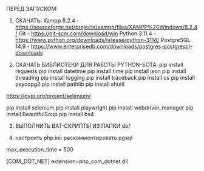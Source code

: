 ПЕРЕД ЗАПУСКОМ:

1. СКАЧАТЬ:
Xampp 8.2.4 - https://sourceforge.net/projects/xampp/files/XAMPP%20Windows/8.2.4/
Git - https://git-scm.com/download/win
Python 3.11.4 - https://www.python.org/downloads/release/python-3114/
PostgreSQL 14.9 - https://www.enterprisedb.com/downloads/postgres-postgresql-downloads


2. СКАЧАТЬ БИБЛИОТЕКИ ДЛЯ РАБОТЫ PYTHON-БОТА:
pip install requests
pip install datetime
pip install time
pip install json
pip install threading
pip install logging
pip install traceback
pip install os
pip install psycopg2
pip install pathlib
pip install shutil

https://pypi.org/project/selenium/

pip install selenium
pip install playwright
pip install webdriver_manager
pip install BeautifulSoup
pip install bs4


3. ВЫПОЛНИТЬ BAT-СКРИПТЫ ИЗ ПАПКИ db/


4. наcтроить php.ini:
раскомментировать pgsql

max_execution_time = 500 

[COM_DOT_NET]
extension=php_com_dotnet.dll







